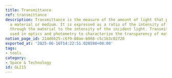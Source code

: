 ```yaml
---
title: Transmittance
ref: transmittance
description: Transmittance is the measure of the amount of light that passes through
  a material or medium. It is expressed as a ratio of the intensity of light transmitted
  through the material to the intensity of the incident light. Transmittance is often
  used in optics and photometry to characterize the transparency of materials.
notion_page_id: 214d6625-c679-80ae-b968-c5c1b3c02720
exported_at: '2025-06-16T14:22:51.028598+00:00'
tags:
- tools
category:
- Space & Technology
id: GL215
---
```


